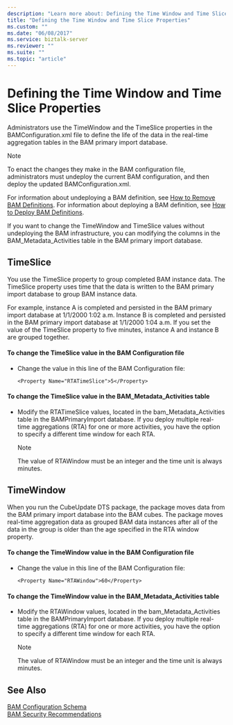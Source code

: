 ```yaml
---
description: "Learn more about: Defining the Time Window and Time Slice Properties"
title: "Defining the Time Window and Time Slice Properties"
ms.custom: ""
ms.date: "06/08/2017"
ms.service: biztalk-server
ms.reviewer: ""
ms.suite: ""
ms.topic: "article"
---
```

# Defining the Time Window and Time Slice Properties
Administrators use the TimeWindow and the TimeSlice properties in the BAMConfiguration.xml file to define the life of the data in the real-time aggregation tables in the BAM primary import database.  
  
> [!NOTE]
>  To enact the changes they make in the BAM configuration file, administrators must undeploy the current BAM configuration, and then deploy the updated BAMConfiguration.xml.  
  
 For information about undeploying a BAM definition, see [How to Remove BAM Definitions](../core/how-to-remove-bam-definitions.md). For information about deploying a BAM definition, see [How to Deploy BAM Definitions](../core/how-to-deploy-bam-definitions.md).  
  
 If you want to change the TimeWindow and TimeSlice values without undeploying the BAM infrastructure, you can modifying the columns in the BAM_Metadata_Activities table in the BAM primary import database.  
  
## TimeSlice  
 You use the TimeSlice property to group completed BAM instance data. The TimeSlice property uses time that the data is written to the BAM primary import database to group BAM instance data.  
  
 For example, instance A is completed and persisted in the BAM primary import database at 1/1/2000 1:02 a.m. Instance B is completed and persisted in the BAM primary import database at 1/1/2000 1:04 a.m. If you set the value of the TimeSlice property to five minutes, instance A and instance B are grouped together.  
  
#### To change the TimeSlice value in the BAM Configuration file  
  
-   Change the value in this line of the BAM Configuration file:  
  
    ```  
    <Property Name="RTATimeSlice">5</Property>  
    ```  
  
#### To change the TimeSlice value in the BAM_Metadata_Activities table  
  
-   Modify the RTATimeSlice values, located in the bam_Metadata_Activities table in the BAMPrimaryImport database. If you deploy multiple real-time aggregations (RTA) for one or more activities, you have the option to specify a different time window for each RTA.  
  
    > [!NOTE]
    >  The value of RTAWindow must be an integer and the time unit is always minutes.  
  
## TimeWindow  
 When you run the CubeUpdate DTS package, the package moves data from the BAM primary import database into the BAM cubes. The package moves real-time aggregation data as grouped BAM data instances after all of the data in the group is older than the age specified in the RTA window property.  
  
#### To change the TimeWindow value in the BAM Configuration file  
  
-   Change the value in this line of the BAM Configuration file:  
  
    ```  
    <Property Name="RTAWindow">60</Property>  
    ```  
  
#### To change the TimeWindow value in the BAM_Metadata_Activities table  
  
-   Modify the RTAWindow values, located in the bam_Metadata_Activities table in the BAMPrimaryImport database. If you deploy multiple real-time aggregations (RTA) for one or more activities, you have the option to specify a different time window for each RTA.  
  
    > [!NOTE]
    >  The value of RTAWindow must be an integer and the time unit is always minutes.  
  
## See Also  
 [BAM Configuration Schema](../core/bam-configuration-schema.md)   
 [BAM Security Recommendations](../core/bam-security-recommendations.md)
